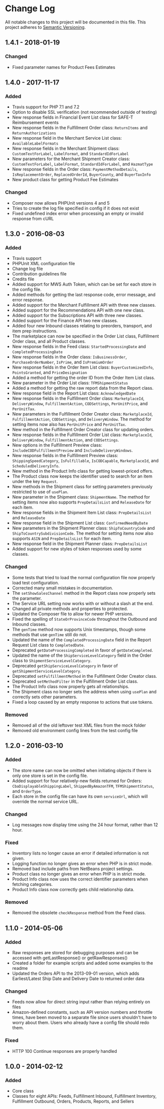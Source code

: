 # Change Log
All notable changes to this project will be documented in this file.
This project adheres to [Semantic Versioning](http://semver.org/).

## 1.4.1 - 2018-01-19
### Changed
 - Fixed parameter names for Product Fees Estimates

## 1.4.0 - 2017-11-17
### Added
 - Travis support for PHP 7.1 and 7.2
 - Option to disable SSL verification (not recommended outside of testing)
 - New response fields in Financial Event List class for SAFE-T Reimbursement events
 - New response fields in the Fulfillment Order class: `ReturnItems` and `ReturnAuthorizations`
 - New response field in the Merchant Service List class: `AvailableLabelFormats`
 - New response fields in the Merchant Shipment class: `CustomTextForLabel`, `LabelFormat`, and `StandardIdForLabel`
 - New parameters for the Merchant Shipment Creator class: `CustomTextForLabel`, `LabelFormat`, `StandardIdForLabel`, and `HazmatType`
 - New response fields in the Order class: `PaymentMethodDetails`, `IsReplacementOrder`, `ReplacedOrderId`, `BuyerCounty`, and `BuyerTaxInfo`
 - New product class for getting Product Fee Estimates
### Changed
 - Composer now allows PHPUnit versions 4 and 5
 - Tries to create the log file specified in config if it does not exist
 - Fixed undefined index error when processing an empty or invalid response from cURL

## 1.3.0 - 2016-08-03
### Added
- Travis support
- PHPUnit XML configuration file
- Change log file
- Contribution guidelines file
- Credits file
- Added support for MWS Auth Token, which can be set for each store in the config file.
- Added methods for getting the last response code, error message, and error response.
- Added support for the Merchant Fulfillment API with three new classes.
- Added support for the Recommendations API with one new class.
- Added support for the Subscriptions API with three new classes.
- Added support for the Finance API two new classes.
- Added four new Inbound classes relating to preorders, transport, and item prep instructions.
- The marketplace can now be specified in the Order List class, Fulfillment Order class, and all Product classes.
- New response fields in the Feed class: `StartedProcessingDate` and `CompletedProcessingDate`
- New response fields in the Order class: `IsBusinessOrder`, `PurchaseOrderNumber`, `IsPrime`, and `IsPremiumOrder`
- New response fields in the Order Item List class: `BuyerCustomizedInfo`, `PointsGranted`, and `PriceDesignation`
- Added a method for getting the order ID from the Order Item List class.
- New parameter in the Order List class: `TFMShipmentStatus`
- Added a method for getting the raw report data from the Report class.
- New response field in the Report List class: `AcknowledgedDate`
- New response fields in the Fulfillment Order class: `MarketplaceId`, `DeliveryWindow`, `FulfillmentAction`, `CODSettings`, `PerUnitPrice`, and `PerUnitTax`.
- New parameters in the Fulfillment Order Creator class: `MarketplaceId`, `FulfillmentAction`, `CODSettings`, and `DeliveryWindow`. The method for setting items now also has `PerUnitPrice` and `PerUnitTax`.
- New method in the Fulfillment Order Creator class for updating orders.
- New response fields in the Fulfillment Order List class: `MarketplaceId`, `DeliveryWindow`, `FulfillmentAction`, and `CODSettings`.
- New options in the Fulfillment Preview class: `IncludeCODFulfillmentPreview` and `IncludeDeliveryWindows`.
- New response fields in the Fulfillment Preview class: `ShippingSpeedCategory`, `IsFulfillable`, `IsCODCapable`, `MarketplaceId`, and `ScheduledDeliveryInfo`.
- New method in the Product Info class for getting lowest-priced offers.
- The Product class now keeps the identifier used to search for an item under the key `Request`.
- New methods in the Shipment class for setting parameters previously restricted to use of `usePlan`.
- New parameter in the Shipment class: `ShipmentName`. The method for setting items now also supports `PrepDetailsList` and `ReleaseDate` for each item.
- New response fields in the Shipment Item List class: `PrepDetailsList` and `ReleaseDate`
- New response field in the Shipment List class: `ConfirmedNeedByDate`
- New parameters in the Shipment Planner class: `ShipToCountryCode` and `ShipToCountrySubdivisionCode`. The method for setting items now also supports `ASIN` and `PrepDetailsList` for each item.
- New response field in the Shipment Planner class: `PrepDetailsList`
- Added support for new styles of token responses used by some classes.

### Changed
- Some tests that tried to load the normal configuration file now properly load test configuration.
- Corrected many small mistakes in documentation.
- The `setShowSalesChannel` method in the Report class now properly sets the parameter.
- The Service URL setting now works with or without a slash at the end.
- Changed all private methods and properties to protected.
- Updated the Composer file to allow for newer PHP versions.
- Fixed the spelling of `StateOrProvinceCode` throughout the Outbound and Inbound classes.
- The `genTime` method now supports Unix timestamps, though some methods that use `genTime` still do not.
- Updated the name of the `CompletedProcessingDate` field in the Report Request List class to `CompletedDate`.
- Deprecated `getDateProcessingCompleted` in favor of `getDateCompleted`.
- Updated the name of the `ShipServiceLevelCategory` field in the Order class to `ShipmentServiceLevelCategory`.
- Deprecated `getShipServiceLevelCategory` in favor of `getShipmentServiceLevelCategory`.
- Deprecated `setFulfillmentMethod` in the Fulfillment Order Creator class.
- Deprecated `setMethodFilter` in the Fulfillment Order List class.
- The Product Info class now properly gets all relationships.
- The Shipment class no longer sets the address when using `usePlan` and correctly sets other parameters.
- Fixed a loop caused by an empty response to actions that use tokens.

### Removed
- Removed all of the old leftover test XML files from the mock folder
- Removed old environment config lines from the test config file

## 1.2.0 - 2016-03-10
### Added
- The store name can now be omitted when initiating objects if there is only one store is set in the config file.
- Added support for four relatively-new fields returned for Orders: `CbaDisplayableShippingLabel`, `ShippedByAmazonTFM`, `TFMShipmentStatus`, and `OrderType`.
- Each store in the config file can have its own `serviceUrl`, which will override the normal service URL.

### Changed
- Log messages now display time using the 24 hour format, rather than 12 hour.

### Fixed
- Inventory lists no longer cause an error if detailed information is not given.
- Logging function no longer gives an error when PHP is in strict mode.
- Removed bad include paths from NetBeans project settings.
- Product class no longer gives an error when PHP is in strict mode.
- Product Info class now uses the correct identifier parameters when fetching categories.
- Product Info class now correctly gets child relationship data.

### Removed
- Removed the obsolete `checkResponse` method from the Feed class.

## 1.1.0 - 2014-05-06
### Added
- Raw responses are stored for debugging purposes and can be accessed with getLastResponse() or getRawResponses()
- Created a folder for example scripts and added some examples to the readme
- Updated the Orders API to the 2013-09-01 version, which adds Earliest/Latest Ship Date and Delivery Date to returned order data

### Changed
- Feeds now allow for direct string input rather than relying entirely on files
- Amazon-defined constants, such as API version numbers and throttle times, have been moved to a separate file since users shouldn't have to worry about them. Users who already have a config file should redo them.

### Fixed
- HTTP 100 Continue responses are properly handled

## 1.0.0 - 2014-02-12
### Added
- Core class
- Classes for eight APIs: Feeds, Fulfillment Inbound, Fulfillment Inventory, Fulfillment Outbound, Orders, Products, Reports, and Sellers
